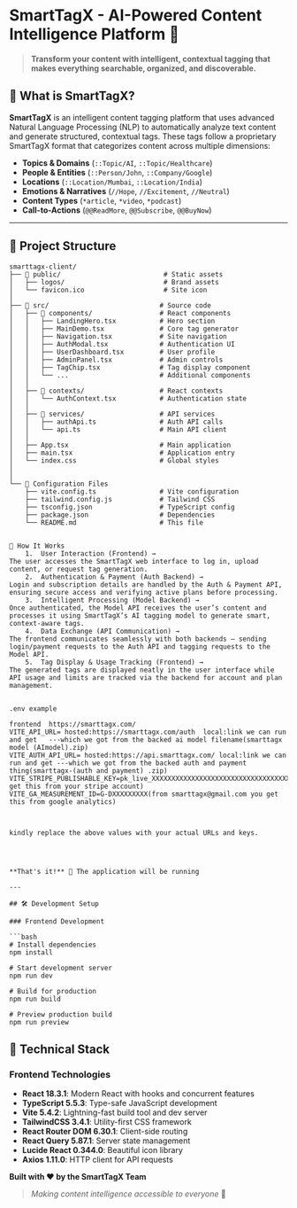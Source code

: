 # SmartTagX - AI-Powered Content Intelligence Platform 🚀

> **Transform your content with intelligent, contextual tagging that makes everything searchable, organized, and discoverable.**




## 🎯 What is SmartTagX?

**SmartTagX** is an intelligent content tagging platform that uses advanced Natural Language Processing (NLP) to automatically analyze text content and generate structured, contextual tags. These tags follow a proprietary SmartTagX format that categorizes content across multiple dimensions:

- **Topics & Domains** (`::Topic/AI`, `::Topic/Healthcare`)
- **People & Entities** (`::Person/John`, `::Company/Google`)
- **Locations** (`::Location/Mumbai`, `::Location/India`)
- **Emotions & Narratives** (`//Hope`, `//Excitement`, `//Neutral`)
- **Content Types** (`*article`, `*video`, `*podcast`)
- **Call-to-Actions** (`@@ReadMore`, `@@Subscribe`, `@@BuyNow`)



---


## 📁 Project Structure

```
smarttagx-client/
├── 📂 public/                          # Static assets
│   ├── logos/                         # Brand assets
│   └── favicon.ico                    # Site icon
│
├── 📂 src/                            # Source code
│   ├── 📂 components/                 # React components
│   │   ├── LandingHero.tsx           # Hero section
│   │   ├── MainDemo.tsx              # Core tag generator
│   │   ├── Navigation.tsx            # Site navigation
│   │   ├── AuthModal.tsx             # Authentication UI
│   │   ├── UserDashboard.tsx         # User profile
│   │   ├── AdminPanel.tsx            # Admin controls
│   │   ├── TagChip.tsx               # Tag display component
│   │   └── ...                       # Additional components
│   │
│   ├── 📂 contexts/                   # React contexts
│   │   └── AuthContext.tsx           # Authentication state
│   │
│   ├── 📂 services/                   # API services
│   │   ├── authApi.ts                # Auth API calls
│   │   └── api.ts                    # Main API client
│   │
│   ├── App.tsx                       # Main application
│   ├── main.tsx                      # Application entry
│   └── index.css                     # Global styles
│               
│
└── 📄 Configuration Files
    ├── vite.config.ts                # Vite configuration
    ├── tailwind.config.js            # Tailwind CSS
    ├── tsconfig.json                 # TypeScript config
    ├── package.json                  # Dependencies
    └── README.md                     # This file


🔄 How It Works
	1.	User Interaction (Frontend) →
The user accesses the SmartTagX web interface to log in, upload content, or request tag generation.
	2.	Authentication & Payment (Auth Backend) →
Login and subscription details are handled by the Auth & Payment API, ensuring secure access and verifying active plans before processing.
	3.	Intelligent Processing (Model Backend) →
Once authenticated, the Model API receives the user’s content and processes it using SmartTagX’s AI tagging model to generate smart, context-aware tags.
	4.	Data Exchange (API Communication) →
The frontend communicates seamlessly with both backends — sending login/payment requests to the Auth API and tagging requests to the Model API.
	5.	Tag Display & Usage Tracking (Frontend) →
The generated tags are displayed neatly in the user interface while API usage and limits are tracked via the backend for account and plan management.


.env example 

frontend  https://smarttagx.com/
VITE_API_URL= hosted:https://smarttagx.com/auth  local:link we can run and get   ---which we got from the backed ai model filename(smarttagx model (AImodel).zip)
VITE_AUTH_API_URL= hosted:https://api.smarttagx.com/ local:link we can run and get ---which we got from the backed auth and payment thing(smarttagx-(auth and payment) .zip)
VITE_STRIPE_PUBLISHABLE_KEY=pk_live_XXXXXXXXXXXXXXXXXXXXXXXXXXXXXXXXXXXXXxx(you get this from your stripe account)
VITE_GA_MEASUREMENT_ID=G-DXXXXXXXXX(from smarttagx@gmail.com you get this from google analytics)



kindly replace the above values with your actual URLs and keys.




**That's it!** 🎉 The application will be running 

---

## 🛠️ Development Setup

### Frontend Development

```bash
# Install dependencies
npm install

# Start development server
npm run dev

# Build for production
npm run build

# Preview production build
npm run preview
```


## 🔧 Technical Stack

### Frontend Technologies
- **React 18.3.1**: Modern React with hooks and concurrent features
- **TypeScript 5.5.3**: Type-safe JavaScript development
- **Vite 5.4.2**: Lightning-fast build tool and dev server
- **TailwindCSS 3.4.1**: Utility-first CSS framework
- **React Router DOM 6.30.1**: Client-side routing
- **React Query 5.87.1**: Server state management
- **Lucide React 0.344.0**: Beautiful icon library
- **Axios 1.11.0**: HTTP client for API requests





**Built with ❤️ by the SmartTagX Team**

> *Making content intelligence accessible to everyone* 🌟
